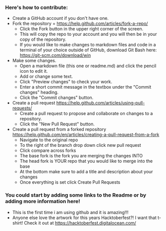### Here's how to contribute:
* Create a GitHub account if you don't have one.
* Fork the repository = https://help.github.com/articles/fork-a-repo/
  * Click the Fork button in the upper right corner of the screen.
  * This will copy the repo to your account and you will then be in your copy of the repository.
  * If you would like to make changes to markdown files and code in a terminal of your choice outside of GitHub, download Git Bash here: https://git-scm.com/download/win
* Make some changes.
  * Open a markdown file (this one or readme.md) and click the pencil icon to edit it.
  * Add or change some text.
  * Click "Preview changes" to check your work.
  * Enter a short commit message in the textbox under the "Commit changes" heading.
  * Click the "Commit changes" button.
* Create a pull request https://help.github.com/articles/using-pull-requests/
  * Create a pull request to propose and collaborate on changes to a repository. 
  * Click the "New Pull Request" button.
* Create a pull request from a forked repository https://help.github.com/en/articles/creating-a-pull-request-from-a-fork
  * Navigate to the original repo
  * To the right of the branch drop down click new pull request
  * Click compare across forks
  * The base fork is the fork you are merging the changes INTO
  * The head fork is YOUR repo that you would like to merge into the base
  * At the bottom make sure to add a title and description about your changes
  * Once everything is set click Create Pull Requests

### You could start by adding some links to the Readme or by adding more information here!
* This is the first time i am using github and it is amazing!!!
* Anyone else love the artwork for this years Hacktoberfest?! I want that t-shirt! Check it out at https://hacktoberfest.digitalocean.com/
